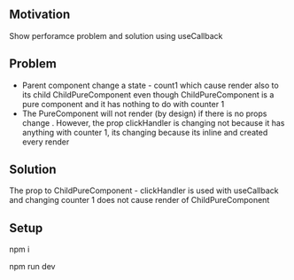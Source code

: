<h2>Motivation</h2>
Show perforamce problem and solution using useCallback

<h2>Problem</h2>
<ul>
<li>Parent component change a state - count1 which cause render also to its child ChildPureComponent even though ChildPureComponent is a pure component and it has nothing to do with counter 1</li>
<li>The PureComponent will not render (by design) if there is no props change . However, the prop clickHandler is changing not because it has anything with counter 1, its changing because its inline and created every render</li>
</ul>


<h2>Solution</h2>
The prop to ChildPureComponent - clickHandler is used with useCallback and changing counter 1 does not cause render of ChildPureComponent

<h2>Setup</h2>
<p>npm i</h2>
<p>npm run dev</h2>
